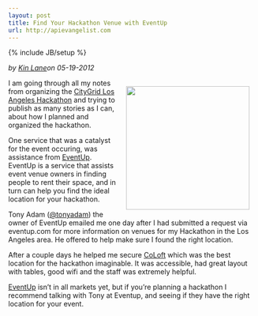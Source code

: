 ```yaml
---
layout: post
title: Find Your Hackathon Venue with EventUp
url: http://apievangelist.com
---
```

{% include JB/setup %}<p><i><span class="small">by</span> <a href="https://plus.google.com/106460238807821851374" rel="author">Kin Lane</a><span class="small">on</span> <span class="post-date">05-19-2012</span></i></p><p><img style="padding: 15px;" src="http://kinlane-productions.s3.amazonaws.com/events/citygrid-la-hackathon/gI_76610_Eventuplogo.png" alt="" width="250" align="right" /></p>
<p>I am going through all my notes from organizing the <a title="CityGrid Los angeles Hackathon" href="http://www.citygridmedia.com/developer/blog/citygrid-hackathon-los-angeles-is-a-wrap/">CityGrid Los Angeles Hackathon</a> and trying to publish as many stories as I can, about how I planned and organized the hackathon.</p>
<p>One service that was a catalyst for the event occuring, was assistance from <a title="EventUp" href="http://eventup.com/">EventUp</a>.  EventUp is a service that assists event venue owners in finding people to rent their space, and in turn can help you find the ideal location for your hackathon.&nbsp;</p>
<p>Tony Adam (<a title="@tonyadam" href="https://twitter.com/#!/tonyadam">@tonyadam</a>) the owner of EventUp emailed me one day after I had submitted a request via eventup.com for more information on venues for my Hackathon in the Los Angeles area.  He offered to help make sure I found the right location.</p>
<p>After a couple days he helped me secure <a href="http://www.coloft.com/">CoLoft</a> which was the best location for the hackathon imaginable.  It was accessible, had great layout with tables, good wifi and the staff was extremely helpful.</p>
<p><a title="EventUp" href="http://eventup.com/">EventUp</a> isn&rsquo;t in all markets yet, but if you&rsquo;re planning a hackathon I recommend talking with Tony at Eventup, and seeing if they have the right location for your event.</p>
